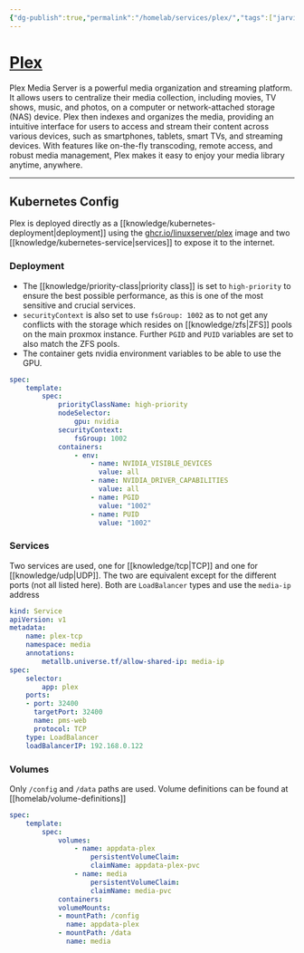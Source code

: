 ```yaml
---
{"dg-publish":true,"permalink":"/homelab/services/plex/","tags":["jarvis/service, jarvis/media"],"created":"","updated":""}
---
```


# [Plex](https://app.plex.tv)
Plex Media Server is a powerful media organization and streaming platform. It allows users to centralize their media collection, including movies, TV shows, music, and photos, on a computer or network-attached storage (NAS) device. Plex then indexes and organizes the media, providing an intuitive interface for users to access and stream their content across various devices, such as smartphones, tablets, smart TVs, and streaming devices. With features like on-the-fly transcoding, remote access, and robust media management, Plex makes it easy to enjoy your media library anytime, anywhere.

---

## Kubernetes Config
Plex is deployed directly as a [[knowledge/kubernetes-deployment\|deployment]] using the [ghcr.io/linuxserver/plex](https://ghcr.io/linuxserver/plex) image and two [[knowledge/kubernetes-service\|services]] to expose it to the internet.

### Deployment
* The [[knowledge/priority-class\|priority class]] is set to ``high-priority`` to ensure the best possible performance, as this is one of the most sensitive and crucial services.
* ``securityContext`` is also set to use ``fsGroup: 1002`` as to not get any conflicts with the storage which resides on [[knowledge/zfs\|ZFS]] pools on the main proxmox instance. Further ```PGID``` and ```PUID``` variables are set to also match the ZFS pools.
* The container gets nvidia environment variables to be able to use the GPU.
```yml
spec:
	template:
		spec:
			priorityClassName: high-priority
			nodeSelector:
				gpu: nvidia
			securityContext:
				fsGroup: 1002
			containers:
				- env:
					- name: NVIDIA_VISIBLE_DEVICES
					  value: all
					- name: NVIDIA_DRIVER_CAPABILITIES
					  value: all
					- name: PGID
					  value: "1002"	
					- name: PUID	
					  value: "1002"
```
### Services
Two services are used, one for [[knowledge/tcp|TCP]] and one for [[knowledge/udp|UDP]].  The two are equivalent except for the different ports (not all listed here). Both are ```LoadBalancer``` types and use the ```media-ip``` address
```yml
kind: Service
apiVersion: v1
metadata:
	name: plex-tcp
	namespace: media
	annotations:
		metallb.universe.tf/allow-shared-ip: media-ip
spec:
	selector:
		app: plex
	ports:
	- port: 32400
	  targetPort: 32400
	  name: pms-web
	  protocol: TCP
	type: LoadBalancer
	loadBalancerIP: 192.168.0.122
```
### Volumes
Only ```/config``` and ```/data``` paths are used. Volume definitions can be found at [[homelab/volume-definitions]]
```yml
spec:
	template:
		spec:
			volumes:
				- name: appdata-plex
					persistentVolumeClaim:
					claimName: appdata-plex-pvc
				- name: media
					persistentVolumeClaim:
					claimName: media-pvc
			containers:
			volumeMounts:
			- mountPath: /config
			  name: appdata-plex
			- mountPath: /data
			  name: media
```
